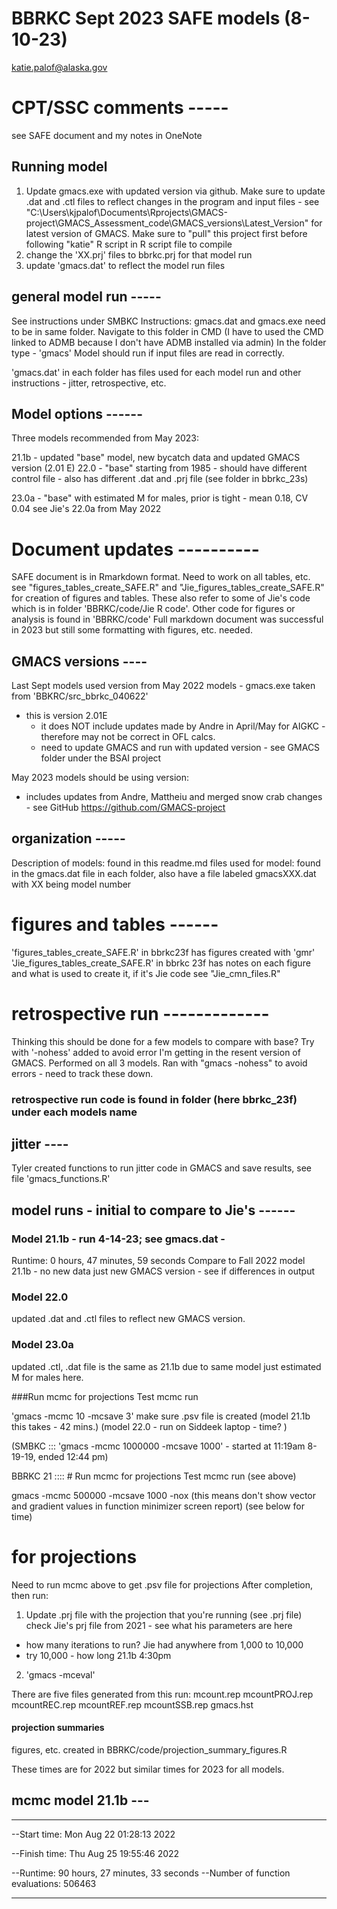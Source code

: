 # BBRKC Sept 2023 SAFE models (8-10-23)
katie.palof@alaska.gov


# CPT/SSC comments  -----
see SAFE document and my notes in OneNote

## Running model
1) Update gmacs.exe with updated version via github. Make sure to update .dat and .ctl files to reflect changes in the program and input files - see "C:\Users\kjpalof\Documents\Rprojects\GMACS-project\GMACS_Assessment_code\GMACS_versions\Latest_Version" for latest version of GMACS. Make sure to "pull" this project first before following "katie" R script in R script file to compile
2) change the 'XX.prj' files to bbrkc.prj for that model run
3) update 'gmacs.dat' to reflect the model run files

## general model run -----
See instructions under SMBKC
Instructions:
gmacs.dat and gmacs.exe need to be in same folder. Navigate to this folder in CMD (I have to used the CMD linked to ADMB because I don't have ADMB installed via admin)
In the folder type - 'gmacs'
Model should run if input files are read in correctly.

'gmacs.dat' in each folder has files used for each model run and other instructions - jitter, retrospective, etc.



## Model options ------
Three models recommended from May 2023:

21.1b - updated "base" model, new bycatch data and updated GMACS version (2.01 E)
22.0 - "base" starting from 1985 - should have different control file
     - also has different .dat and .prj file (see folder in bbrkc_23s)

23.0a - "base" with estimated M for males, prior is tight - mean 0.18, CV 0.04 see Jie's 22.0a from May 2022

# Document updates ----------
SAFE document is in Rmarkdown format. Need to work on all tables, etc.
see "figures_tables_create_SAFE.R" and "Jie_figures_tables_create_SAFE.R" for creation of figures and tables. These also refer to some of Jie's code which is in folder 'BBRKC/code/Jie R code'.
Other code for figures or analysis is found in 'BBRKC/code'
Full markdown document was successful in 2023 but still some formatting with figures, etc. needed.

## GMACS versions ----
Last Sept models used version from May 2022 models - gmacs.exe taken from 'BBKRC/src_bbrkc_040622'
- this is version 2.01E 
  - it does NOT include updates made by Andre in April/May for AIGKC - therefore may not be correct in OFL calcs.
  - need to update GMACS and run with updated version - see GMACS folder under the BSAI project

May 2023 models should be using version: 
- includes updates from Andre, Mattheiu and merged snow crab changes - see GitHub https://github.com/GMACS-project

## organization -----
Description of models: found in this readme.md
files used for model: found in the gmacs.dat file in each folder, also have a file labeled gmacsXXX.dat with XX being model number


# figures and tables ------
'figures_tables_create_SAFE.R' in bbrkc23f has figures created with 'gmr'
'Jie_figures_tables_create_SAFE.R' in bbrkc 23f has notes on each figure and what is used to create it, if it's Jie code see "Jie_cmn_files.R"

# retrospective run -------------
Thinking this should be done for a few models to compare with base?
Try with '-nohess' added to avoid error I'm getting in the resent version of GMACS.
Performed on all 3 models. Ran with "gmacs -nohess" to avoid errors - need to track these down.

### retrospective run code is found in folder (here bbrkc_23f) under each models name

## jitter ----
Tyler created functions to run jitter code in GMACS and save results, see file 'gmacs_functions.R'

## model runs - initial to compare to Jie's ------
### Model 21.1b - run 4-14-23; see gmacs.dat -
Runtime: 0 hours, 47 minutes, 59 seconds
Compare to Fall 2022 model 21.1b - no new data just new GMACS version - see if differences in output


### Model 22.0 
updated .dat and .ctl files to reflect new GMACS version. 

### Model 23.0a
updated .ctl, .dat file is the same as 21.1b due to same model just estimated M for males here.



###Run mcmc for projections
Test mcmc run

'gmacs -mcmc 10 -mcsave 3' make sure .psv file is created (model 21.1b this takes - 42 mins.)
(model 22.0 - run on Siddeek laptop - time? )

(SMBKC  ::: 'gmacs -mcmc 1000000 -mcsave 1000' - started at 11:19am 8-19-19, ended 12:44 pm)

BBRKC 21 :::: # Run mcmc for projections
Test mcmc run (see above)

gmacs -mcmc 500000 -mcsave 1000 -nox (this means don't show vector and gradient values in function minimizer screen report)
(see below for time)

# for projections
Need to run mcmc above to get .psv file for projections
After completion, then run:

1) Update .prj file with the projection that you're running (see .prj file)
check Jie's prj file from 2021 - see what his parameters are here
- how many iterations to run? Jie had anywhere from 1,000 to 10,000
- try 10,000 - how long 21.1b 4:30pm

2) 'gmacs -mceval'

There are five files generated from this run:
mcount.rep
mcountPROJ.rep
mcountREC.rep
mcountREF.rep
mcountSSB.rep
gmacs.hst

#### projection summaries 
figures, etc. created in BBRKC/code/projection_summary_figures.R


These times are for 2022 but similar times for 2023 for all models.
## mcmc model 21.1b ---
-------------------------------------------
--Start time: Mon Aug 22 01:28:13 2022

--Finish time: Thu Aug 25 19:55:46 2022

--Runtime: 90 hours, 27 minutes, 33 seconds
--Number of function evaluations: 506463
*******************************************
